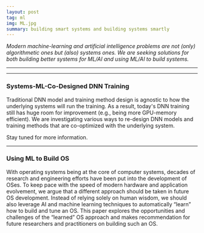 ```yaml
---
layout: post
tag: ml
img: ML.jpg
summary: building smart systems and building systems smartly
---
```


<div class="row-fluid">
<i>
<p>
Modern machine-learning and artificial intelligence problems are not (only) algorithmetic ones
but (also) systems ones.
We are seeking solutions for both building better systems for ML/AI 
and using ML/AI to build systems.
</p>
</i>
</div>

<hr>
<hr>

<div class="row-fluid">
<h3>Systems-ML-Co-Designed DNN Training</h3>
<div class="span6">
<p class="text-left">
Traditional DNN model and training method design is agnostic to how the underlying systems will run the training.
As a result, today's DNN training still has huge room for improvement (e.g., being more GPU-memory efficient).
We are investigating various ways to re-design DNN models and training methods that 
are co-optimized with the underlying system.
</p>
<p>
Stay tuned for more information.
</p>
</div>

<hr>

<div class="row-fluid">
<h3>Using ML to Build OS</h3>
<div class="span6">
<p class="text-left">
With operating systems being at the core of computer systems, decades of research and engineering efforts have been
put into the development of OSes. To keep pace with the
speed of modern hardware and application evolvement, we
argue that a different approach should be taken in future OS
development. Instead of relying solely on human wisdom, we
should also leverage AI and machine learning techniques to
automatically “learn” how to build and tune an OS. This paper
explores the opportunities and challenges of the “learned” OS
approach and makes recommendation for future researchers
and practitioners on building such an OS.
</p>
</div>
